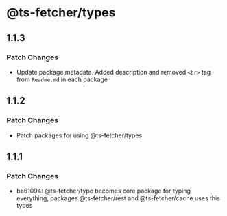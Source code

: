 # @ts-fetcher/types

## 1.1.3

### Patch Changes

- Update package metadata. Added description and removed `<br>` tag from `Readme.md` in each package

## 1.1.2

### Patch Changes

- Patch packages for using @ts-fetcher/types

## 1.1.1

### Patch Changes

- ba61094: @ts-fetcher/type becomes core package for typing everything, packages @ts-fetcher/rest and @ts-fetcher/cache uses this types
